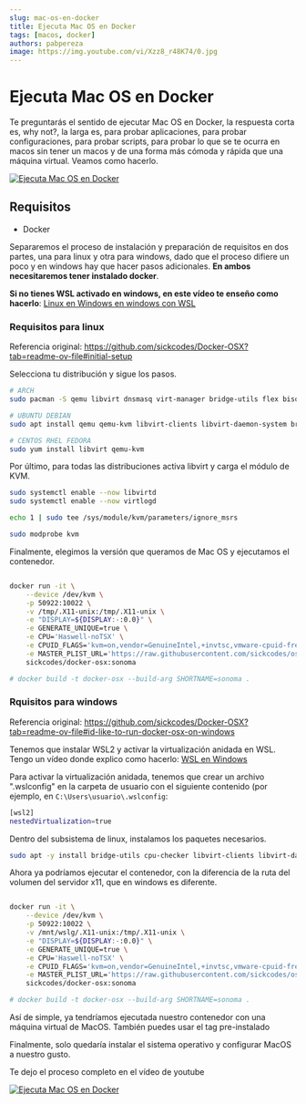 ```yaml
---
slug: mac-os-en-docker
title: Ejecuta Mac OS en Docker
tags: [macos, docker]
authors: pabpereza 
image: https://img.youtube.com/vi/Xzz8_r48K74/0.jpg
---
```


# Ejecuta Mac OS en Docker
Te preguntarás el sentido de ejecutar Mac OS en Docker, la respuesta corta es, why not?, la larga es, para probar aplicaciones, para probar configuraciones, para probar scripts, para probar lo que se te ocurra en macos sin tener un macos y de una forma más cómoda y rápida que una máquina virtual. Veamos como hacerlo.

[![Ejecuta Mac OS en Docker](https://img.youtube.com/vi/Xzz8_r48K74/0.jpg)](https://youtu.be/Xzz8_r48K74)

## Requisitos
- Docker

Separaremos el proceso de instalación y preparación de requisitos en dos partes, una para linux y otra para windows, dado que el proceso difiere un poco y en windows hay que hacer pasos adicionales. **En ambos necesitaremos tener instalado docker**.

**Si no tienes WSL activado en windows, en este vídeo te enseño como hacerlo**: [Linux en Windows en windows con WSL](https://youtu.be/p04dRcQh2VM)


### Requisitos para linux
Referencia original: https://github.com/sickcodes/Docker-OSX?tab=readme-ov-file#initial-setup

Selecciona tu distribución y sigue los pasos.
```bash
# ARCH
sudo pacman -S qemu libvirt dnsmasq virt-manager bridge-utils flex bison iptables-nft edk2-ovmf

# UBUNTU DEBIAN
sudo apt install qemu qemu-kvm libvirt-clients libvirt-daemon-system bridge-utils virt-manager libguestfs-tools

# CENTOS RHEL FEDORA
sudo yum install libvirt qemu-kvm
```

Por último, para todas las distribuciones activa libvirt y carga el módulo de KVM.
```bash
sudo systemctl enable --now libvirtd
sudo systemctl enable --now virtlogd

echo 1 | sudo tee /sys/module/kvm/parameters/ignore_msrs

sudo modprobe kvm
```

Finalmente, elegimos la versión que queramos de Mac OS y ejecutamos el contenedor.
```bash

docker run -it \
    --device /dev/kvm \
    -p 50922:10022 \
    -v /tmp/.X11-unix:/tmp/.X11-unix \
    -e "DISPLAY=${DISPLAY:-:0.0}" \
    -e GENERATE_UNIQUE=true \
    -e CPU='Haswell-noTSX' \
    -e CPUID_FLAGS='kvm=on,vendor=GenuineIntel,+invtsc,vmware-cpuid-freq=on' \
    -e MASTER_PLIST_URL='https://raw.githubusercontent.com/sickcodes/osx-serial-generator/master/config-custom-sonoma.plist' \
    sickcodes/docker-osx:sonoma

# docker build -t docker-osx --build-arg SHORTNAME=sonoma .
```




### Rquisitos para windows
Referencia original: https://github.com/sickcodes/Docker-OSX?tab=readme-ov-file#id-like-to-run-docker-osx-on-windows

Tenemos que instalar WSL2 y activar la virtualización anidada en WSL. Tengo un vídeo donde explico como hacerlo: [WSL en Windows](https://youtu.be/Xzz8_r48K74)

Para activar la virtualización anidada, tenemos que crear un archivo ".wslconfig" en la carpeta de usuario con el siguiente contenido (por ejemplo, en `C:\Users\usuario\.wslconfig`:
```bash title=".wslconfig"
[wsl2]
nestedVirtualization=true
```

Dentro del subsistema de linux, instalamos los paquetes necesarios.
```bash
sudo apt -y install bridge-utils cpu-checker libvirt-clients libvirt-daemon qemu qemu-kvm
```

Ahora ya podríamos ejecutar el contenedor, con la diferencia de la ruta del volumen del servidor x11, que en windows es diferente.
```bash

docker run -it \
    --device /dev/kvm \
    -p 50922:10022 \
    -v /mnt/wslg/.X11-unix:/tmp/.X11-unix \
    -e "DISPLAY=${DISPLAY:-:0.0}" \
    -e GENERATE_UNIQUE=true \
    -e CPU='Haswell-noTSX' \
    -e CPUID_FLAGS='kvm=on,vendor=GenuineIntel,+invtsc,vmware-cpuid-freq=on' \
    -e MASTER_PLIST_URL='https://raw.githubusercontent.com/sickcodes/osx-serial-generator/master/config-custom-sonoma.plist' \
    sickcodes/docker-osx:sonoma

# docker build -t docker-osx --build-arg SHORTNAME=sonoma .
```

Así de simple, ya tendríamos ejecutada nuestro contenedor con una máquina virtual de MacOS. También puedes usar el tag pre-instalado


Finalmente, solo quedaría instalar el sistema operativo y configurar MacOS a nuestro gusto.

Te dejo el proceso completo en el vídeo de youtube

[![Ejecuta Mac OS en Docker](https://img.youtube.com/vi/Xzz8_r48K74/0.jpg)](https://youtu.be/Xzz8_r48K74)
